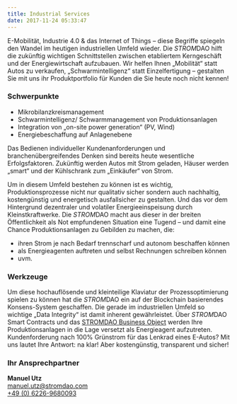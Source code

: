 ```yaml
---
title: Industrial Services
date: 2017-11-24 05:33:47
---
```

E-Mobilität, Industrie 4.0 &amp; das Internet of Things – diese Begriffe spiegeln den Wandel im heutigen
industriellen Umfeld wieder. Die *STROM*DAO hilft die zukünftig wichtigen Schnittstellen zwischen
etabliertem Kerngeschäft und der Energiewirtschaft aufzubauen. Wir helfen Ihnen „Mobilität“ statt
Autos zu verkaufen, „Schwarmintelligenz“ statt Einzelfertigung – gestalten Sie mit uns ihr
Produktportfolio für Kunden die Sie heute noch nicht kennen!

### Schwerpunkte
 - Mikrobilanzkreismanagement
 - Schwarmintelligenz/ Schwarmmanagement von Produktionsanlagen
 - Integration von „on-site power generation“ (PV, Wind)
 - Energiebeschaffung auf Anlagenebene
 
Das Bedienen individueller Kundenanforderungen und branchenübergreifendes Denken sind bereits
heute wesentliche Erfolgsfaktoren. Zukünftig werden Autos mit Strom geladen, Häuser werden
„smart“ und der Kühlschrank zum „Einkäufer“ von Strom.

Um in diesem Umfeld bestehen zu können ist es wichtig, Produktionsprozesse nicht nur qualitativ
sicher sondern auch nachhaltig, kostengünstig und energetisch ausfallsicher zu gestalten. Und das
vor dem Hintergrund dezentraler und volatiler Energieeinspeisung durch Kleinstkraftwerke. Die
*STROM*DAO macht aus dieser in der breiten Öffentlichkeit als Not empfundenen Situation eine
Tugend – und damit eine Chance Produktionsanlagen zu Gebilden zu machen, die:
 - ihren Strom je nach Bedarf trennscharf und autonom beschaffen können
 - als Energieagenten auftreten und selbst Rechnungen schreiben können
 - uvm.

### Werkzeuge
Um diese hochauflösende und kleinteilige Klaviatur der Prozessoptimierung spielen zu können hat
die *STROM*DAO ein auf der Blockchain basierendes Konsens-System geschaffen. Die gerade im
industriellen Umfeld so wichtige „Data Integrity“ ist damit inherent gewährleistet. Über *STROM*DAO
Smart Contracts und das [STROMDAO Business Object](https://www.npmjs.com/package/stromdao-businessobject) werden Ihre Produktionsanlagen in die Lage
versetzt als Energieagent aufzutreten. Kundenforderung nach 100% Grünstrom für das Lenkrad eines
E-Autos? Mit uns lautet Ihre Antwort: na klar! Aber kostengünstig, transparent und sicher!

### Ihr Ansprechpartner
<HTML>
<div class="row">
<div class="col-md-6">
<img src="/assets/stefan_thon.png" alt=""Industrial Services - Manuel Utz">
</div>
<div class="col-md-6"><strong>Manuel Utz</strong><br/>
<a href="mailto:manuel.utz@stromdao.com">manuel.utz@stromdao.com</a><br/>
<a href="tel:+4962269680093">+49 (0) 6226-9680093</a>
</div>
</div>
</HTML>
